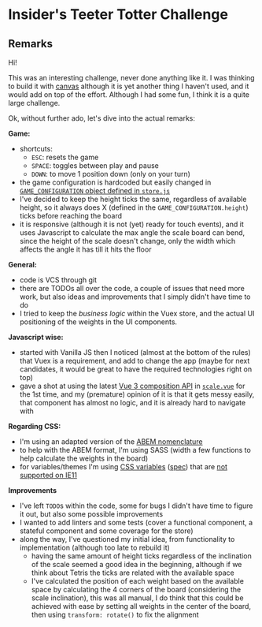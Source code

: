 # Insider's Teeter Totter Challenge


## Remarks

Hi!

This was an interesting challenge, never done anything like it. I was thinking to build it with [canvas](https://developer.mozilla.org/en-US/docs/Web/API/Canvas_API) although it is yet another thing I haven't used, and it would add on top of the effort. Although I had some fun, I think it is a quite large challenge.

Ok, without further ado, let's dive into the actual remarks:

**Game:**
- shortcuts: 
  - `ESC`: resets the game
  - `SPACE`: toggles between play and pause
  - `DOWN`: to move 1 position down (only on your turn)
- the game configuration is hardcoded but easily changed in [`GAME_CONFIGURATION` object defined in `store.js`](./src/store.js)
- I've decided to keep the height ticks the same, regardless of available height, so it always does X (defined in the `GAME_CONFIGURATION.height`) ticks before reaching the board
- it is responsive (although it is not (yet) ready for touch events), and it uses Javascript to calculate the max angle the scale board can bend, since the height of the scale doesn't change, only the width which affects the angle it has till it hits the floor

**General:**
- code is VCS through git
- there are TODOs all over the code, a couple of issues that need more work, but also ideas and improvements that I simply didn't have time to do
- I tried to keep the _business logic_ within the Vuex store, and the actual UI positioning of the weights in the UI components.

**Javascript wise:**
- started with Vanilla JS then I noticed (almost at the bottom of the rules) that Vuex is a requirement, and add to change the app (maybe for next candidates, it would be great to have the required technologies right on top)
- gave a shot at using the latest [Vue 3 composition API](https://vuejs.org/api/composition-api-setup.html) in [`scale.vue`](./src/components/scale.vue) for the 1st time, and my (premature) opinion of it is that it gets messy easily, that component has almost no logic, and it is already hard to navigate with

**Regarding CSS:**
- I'm using an adapted version of the [ABEM nomenclature](https://css-tricks.com/abem-useful-adaptation-bem/)
- to help with the ABEM format, I'm using SASS (width a few functions to help calculate the weights in the board)
- for variables/themes I'm using [CSS variables](https://developer.mozilla.org/en-US/docs/Web/CSS/Using_CSS_custom_properties) ([spec](https://www.w3.org/TR/css-variables/)) that are [not supported on IE11](https://caniuse.com/css-variables)

**Improvements**
- I've left `TODO`s within the code, some for bugs I didn't have time to figure it out, but also some possible improvements
- I wanted to add linters and some tests (cover a functional component, a stateful component and some coverage for the store)
- along the way, I've questioned my initial idea, from functionality to implementation (although too late to rebuild it)
  - having the same amount of height ticks regardless of the inclination of the scale seemed a good idea in the beginning, although if we think about Tetris the ticks are related with the available space 
  - I've calculated the position of each weight based on the available space by calculating the 4 corners of the board (considering the scale inclination), this was all manual, I do think that this could be achieved with ease by setting all weights in the center of the board, then using `transform: rotate()` to fix the alignment
